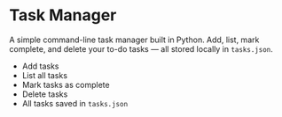 #  Task Manager 

A simple command-line task manager built in Python. Add, list, mark complete, and delete your to-do tasks — all stored locally in `tasks.json`.
-  Add tasks
-  List all tasks
-  Mark tasks as complete
-  Delete tasks
-  All tasks saved in `tasks.json`
